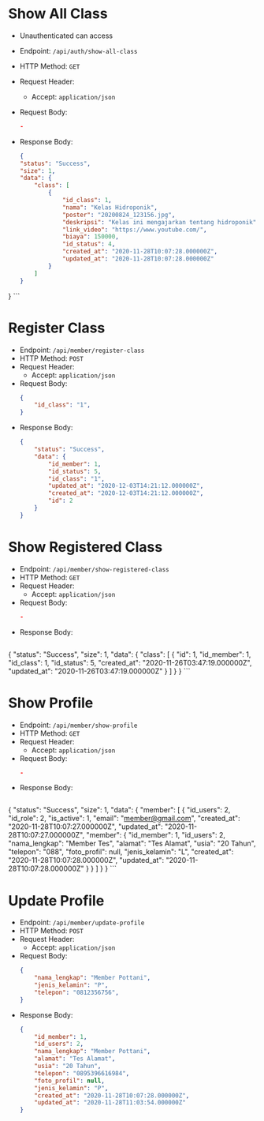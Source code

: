 # Show All Class
* Unauthenticated can access

* Endpoint: `/api/auth/show-all-class`
* HTTP Method: `GET`
* Request Header:
    * Accept: `application/json`
* Request Body:
    ```JSON
    -
    ```
* Response Body:
    ```JSON
    {
    "status": "Success",
    "size": 1,
    "data": {
        "class": [
            {
                "id_class": 1,
                "nama": "Kelas Hidroponik",
                "poster": "20200824_123156.jpg",
                "deskripsi": "Kelas ini mengajarkan tentang hidroponik",
                "link_video": "https://www.youtube.com/",
                "biaya": 150000,
                "id_status": 4,
                "created_at": "2020-11-28T10:07:28.000000Z",
                "updated_at": "2020-11-28T10:07:28.000000Z"
            }
        ]
    }
}
    ```

# Register Class

* Endpoint: `/api/member/register-class`
* HTTP Method: `POST`
* Request Header:
    * Accept: `application/json`
* Request Body:
    ```JSON
    {
        "id_class": "1",
    }
    ```
* Response Body:
    ```JSON
    {
        "status": "Success",
        "data": {
            "id_member": 1,
            "id_status": 5,
            "id_class": "1",
            "updated_at": "2020-12-03T14:21:12.000000Z",
            "created_at": "2020-12-03T14:21:12.000000Z",
            "id": 2
        }
    }
    ```

# Show Registered Class

* Endpoint: `/api/member/show-registered-class`
* HTTP Method: `GET`
* Request Header:
    * Accept: `application/json`
* Request Body:
    ```JSON
    -
    ```
* Response Body:
    ```JSON
{
    "status": "Success",
    "size": 1,
    "data": {
        "class": [
            {
                "id": 1,
                "id_member": 1,
                "id_class": 1,
                "id_status": 5,
                "created_at": "2020-11-26T03:47:19.000000Z",
                "updated_at": "2020-11-26T03:47:19.000000Z"
            }
        ]
    }
}
    ```    

# Show Profile

* Endpoint: `/api/member/show-profile`
* HTTP Method: `GET`
* Request Header:
    * Accept: `application/json`
* Request Body:
    ```JSON
    -
    ```
* Response Body:
    ```JSON
{
    "status": "Success",
    "size": 1,
    "data": {
        "member": [
            {
                "id_users": 2,
                "id_role": 2,
                "is_active": 1,
                "email": "member@gmail.com",
                "created_at": "2020-11-28T10:07:27.000000Z",
                "updated_at": "2020-11-28T10:07:27.000000Z",
                "member": {
                    "id_member": 1,
                    "id_users": 2,
                    "nama_lengkap": "Member Tes",
                    "alamat": "Tes Alamat",
                    "usia": "20 Tahun",
                    "telepon": "088",
                    "foto_profil": null,
                    "jenis_kelamin": "L",
                    "created_at": "2020-11-28T10:07:28.000000Z",
                    "updated_at": "2020-11-28T10:07:28.000000Z"
                }
            }
        ]
    }
}
    ```    

# Update Profile

* Endpoint: `/api/member/update-profile`
* HTTP Method: `POST`
* Request Header:
    * Accept: `application/json`
* Request Body:
    ```JSON
    {
        "nama_lengkap": "Member Pottani",
        "jenis_kelamin": "P",
        "telepon": "0812356756",
    }
    ```
* Response Body:
    ```JSON
    {
        "id_member": 1,
        "id_users": 2,
        "nama_lengkap": "Member Pottani",
        "alamat": "Tes Alamat",
        "usia": "20 Tahun",
        "telepon": "0895396616984",
        "foto_profil": null,
        "jenis_kelamin": "P",
        "created_at": "2020-11-28T10:07:28.000000Z",
        "updated_at": "2020-11-28T11:03:54.000000Z"
    }
    ```